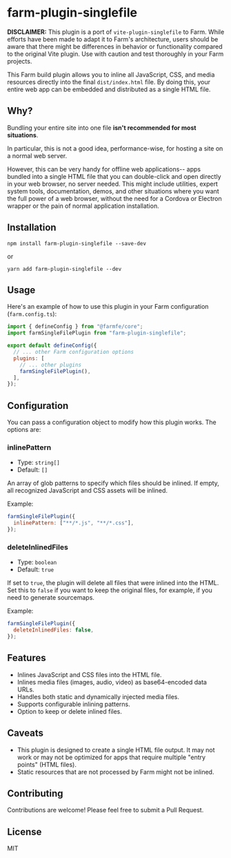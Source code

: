 # farm-plugin-singlefile

**DISCLAIMER:** This plugin is a port of `vite-plugin-singlefile` to Farm. While efforts have been made to adapt it to Farm's architecture, users should be aware that there might be differences in behavior or functionality compared to the original Vite plugin. Use with caution and test thoroughly in your Farm projects.

This Farm build plugin allows you to inline all JavaScript, CSS, and media resources directly into the final `dist/index.html` file. By doing this, your entire web app can be embedded and distributed as a single HTML file.

## Why?

Bundling your entire site into one file **isn't recommended for most situations**.

In particular, this is not a good idea, performance-wise, for hosting a site on a normal web server.

However, this can be very handy for offline web applications-- apps bundled into a single HTML file that you can double-click and open directly in your web browser, no server needed. This might include utilities, expert system tools, documentation, demos, and other situations where you want the full power of a web browser, without the need for a Cordova or Electron wrapper or the pain of normal application installation.

## Installation

```shell
npm install farm-plugin-singlefile --save-dev
```

or

```shell
yarn add farm-plugin-singlefile --dev
```

## Usage

Here's an example of how to use this plugin in your Farm configuration (`farm.config.ts`):

```javascript
import { defineConfig } from "@farmfe/core";
import farmSingleFilePlugin from "farm-plugin-singlefile";

export default defineConfig({
  // ... other Farm configuration options
  plugins: [
    // ... other plugins
    farmSingleFilePlugin(),
  ],
});
```

## Configuration

You can pass a configuration object to modify how this plugin works. The options are:

### inlinePattern

- Type: `string[]`
- Default: `[]`

An array of glob patterns to specify which files should be inlined. If empty, all recognized JavaScript and CSS assets will be inlined.

Example:

```javascript
farmSingleFilePlugin({
  inlinePattern: ["**/*.js", "**/*.css"],
});
```

### deleteInlinedFiles

- Type: `boolean`
- Default: `true`

If set to `true`, the plugin will delete all files that were inlined into the HTML. Set this to `false` if you want to keep the original files, for example, if you need to generate sourcemaps.

Example:

```javascript
farmSingleFilePlugin({
  deleteInlinedFiles: false,
});
```

## Features

- Inlines JavaScript and CSS files into the HTML file.
- Inlines media files (images, audio, video) as base64-encoded data URLs.
- Handles both static and dynamically injected media files.
- Supports configurable inlining patterns.
- Option to keep or delete inlined files.

## Caveats

- This plugin is designed to create a single HTML file output. It may not work or may not be optimized for apps that require multiple "entry points" (HTML files).
- Static resources that are not processed by Farm might not be inlined.

## Contributing

Contributions are welcome! Please feel free to submit a Pull Request.

## License

MIT
